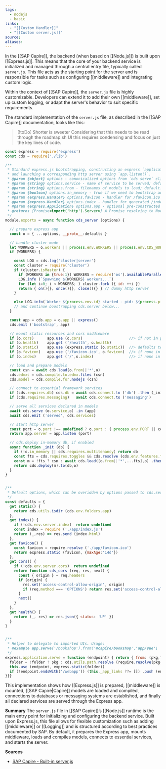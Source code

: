 ```yaml
---
tags:
  - nodejs
  - basic
links:
  - "[[Custom Handler]]"
  - "[[Custom server.js]]"
source:
aliases:
---
```

In the [[SAP Capire]], the backend (when based on [[Node.js]]) is built upon [[Express.js]]. This means that the core of your backend service is initialized and managed through a central entry file, typically called `server.js`. This file acts as the starting point for the server and is responsible for tasks such as configuring [[middleware]] and integrating custom logic.

Within the context of [[SAP Capire]], the `server.js` file is highly customizable. Developers can extend it to add their own [[middleware]], set up custom logging, or adapt the server's behavior to suit specific requirements.

The standard implementation of the `server.js` file, as described in the [[SAP Capire]] documentation, looks like this:

> [!toDo] Shorter is sweeter
> Considering that this needs to be read through the roadmap.sh UI this requires condensing and focus on just the key lines of code.

```js
const express = require('express')
const cds = require('./lib')

/**
 * Standard express.js bootstrapping, constructing an express `application`
 * and launching a corresponding http server using `app.listen()`.
 * @param {object} options - canonicalized options from `cds serve` cli
 * @param {string} options.service - name of service to be served; default: 'all'
 * @param {string} options.from - filenames of models to load; default: '*'
 * @param {boolean} options.in_memory - true if we need to bootstrap an in-memory database
 * @param {express.Handler} options.favicon - handler for /favicon.ico requests
 * @param {express.Handler} options.index - handler for generated /index.html
 * @param {express.Application} options.app - optional pre-constructed express app
 * @returns {Promise<import('http').Server>} A Promise resolving to Node.js http server as returned by express' `app.listen()`.
 */
module.exports = async function cds_server (options) {

  // prepare express app
  const o = { ...options, __proto__:defaults }

  // handle cluster mode
  let WORKERS = o.workers || process.env.WORKERS || process.env.CDS_WORKERS
  if (WORKERS) {

    const LOG = cds.log('cluster|server')
    const cluster = require('cluster')
    if (cluster.isMaster) {
      if (WORKERS in {true:1}) WORKERS = require('os').availableParallelism()
      LOG.info (`Spawning ${WORKERS} workers...`)
      for (let i=0; i < WORKERS; ) cluster.fork ({ id: ++i })
      return { on(){}, once(){}, close(){} } // dummy http server
    }

    else LOG.info(`Worker ${process.env.id} started - pid: ${process.pid}`)
    // and continue boostrapping cds.server below...
  }

  const app = cds.app = o.app || express()
  cds.emit ('bootstrap', app)

  // mount static resources and cors middleware
  if (o.cors)      app.use (o.cors)                     //> if not in prod
  if (o.health)    app.get ('/health', o.health)
  if (o.static)    app.use (express.static (o.static))  //> defaults to ./app
  if (o.favicon)   app.use ('/favicon.ico', o.favicon)  //> if none in ./app
  if (o.index)     app.get ('/',o.index)                //> if none in ./app

  // load and prepare models
  const csn = await cds.load(o.from||'*',o)
  cds.edmxs = cds.compile.to.edmx.files (csn)
  cds.model = cds.compile.for.nodejs (csn)

  // connect to essential framework services
  if (cds.requires.db) cds.db = await cds.connect.to ('db') .then (_init)
  if (cds.requires.messaging)   await cds.connect.to ('messaging')

  // serve all services declared in models
  await cds.serve (o.service,o) .in (app)
  await cds.emit ('served', cds.services)

  // start http server
  const port = o.port !== undefined ? o.port : ( process.env.PORT || cds.env.server?.port || 4004 )
  return app.server = app.listen (port)

  // cds.deploy in-memory db, if enabled
  async function _init (db) {
    if (!o.in_memory || cds.requires.multitenancy) return db
    const fts = cds.requires.toggles && cds.resolve (cds.env.features.folders)
    const m = !fts ? csn : await cds.load([o.from||'*',...fts],o) .then (cds.minify)
    return cds.deploy(m).to(db,o)
  }
}


/**
 * Default options, which can be overidden by options passed to cds.server().
 */
const defaults = {
  get static() {
    return cds.utils.isdir (cds.env.folders.app)
  },
  get index() {
    if (!cds.env.server.index)  return undefined
    const index = require ('./app/index.js')
    return (_,res) => res.send (index.html)
  },
  get favicon() {
    const favicon = require.resolve ('./app/favicon.ico')
    return express.static (favicon, {maxAge:'14d'})
  },
  get cors() {
    if (!cds.env.server.cors)  return undefined
    return function cds_cors (req, res, next) {
      const { origin } = req.headers
      if (origin) {
        res.set('access-control-allow-origin', origin)
        if (req.method === 'OPTIONS') return res.set('access-control-allow-methods', 'GET,HEAD,PUT,PATCH,POST,DELETE').end()
      }
      next()
    }
  },
  get health() {
    return (_, res) => res.json({ status: 'UP' })
  }
}


/**
 * Helper to delegate to imported UIs. Usage:
 * @example app.serve('/bookshop').from('@capire/bookshop','app/vue')
 */
express.application.serve = function (endpoint) { return { from: (pkg,folder) => {
  folder = !folder ? pkg : cds.utils.path.resolve (require.resolve(pkg+'/package.json',{paths:[cds.root]}),'../'+folder)
  this.use (endpoint, express.static(folder))
  if (!endpoint.endsWith('/webapp')) (this._app_links ??= []) .push (endpoint)
}}}
```

This implementation shows how [[Express.js]] is prepared, [[middleware]] is mounted, [[SAP Capire|Capire]] models are loaded and compiled, connections to databases or messaging systems are established, and finally all declared services are served through the Express app.

**Summary**
The `server.js` file in [[SAP Capire]]’s [[Node.js]] runtime is the main entry point for initializing and configuring the backend service. Built upon Express.js, this file allows for flexible customization such as adding [[middleware]] or [[Logging]] and is structured according to best practices documented by SAP. By default, it prepares the Express app, mounts middleware, loads and compiles models, connects to essential services, and starts the server.

**Sources**
- [SAP Capire - Built-in server.js](https://cap.cloud.sap/docs/node.js/cds-server#built-in-server-js)